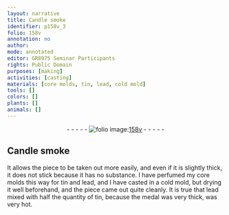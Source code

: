 ```yaml
---
layout: narrative
title: Candle smoke
identifier: p158v_3
folio: 158v
annotation: no
author:
mode: annotated
editor: GR8975 Seminar Participants
rights: Public Domain
purposes: [making]
activities: [casting]
materials: [core molds, tin, lead, cold mold]
tools: []
colors: []
plants: []
animals: []
---
```


 <div class="folio" align="center">- - - - - <a href="http://gallica.bnf.fr/ark:/12148/btv1b10500001g/f322.image" target="_blank"><img src="https://cu-mkp.github.io/GR8975-edition/assets/photo-icon.png" alt="folio image: " style="display:inline-block; margin-bottom:-3px;"/>158v</a> - - - - - </div> <span class="activity"></span>  

## Candle smoke

 
It allows the piece to be taken out more easily, and even if it is slightly thick, it does not stick because it has no substance. I have perfumed my <span class="material">core molds</span> this way for <span class="material">tin</span> and <span class="material">lead</span>, and I have casted in a <span class="material">cold mold</span>, but drying it well beforehand, and the piece came out quite cleanly. It is true that lead mixed with half the quantity of tin, because the medal was very thick, was very hot.
 